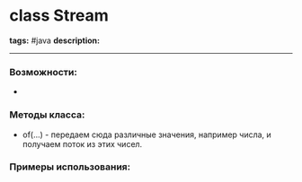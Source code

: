 # class Stream
**tags:** #java
**description:** 

---
### Возможности:
- 
### Методы класса:
- of(...) - передаем сюда различные значения, например числа, и получаем поток из этих чисел.

### Примеры использования:
